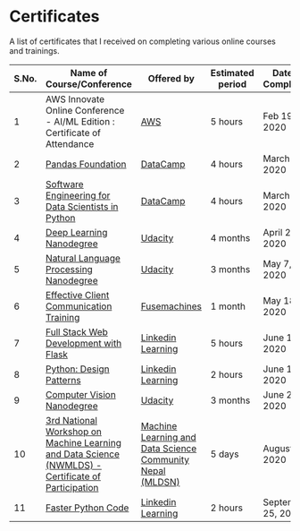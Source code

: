 # Certificates
A list of certificates that I received on completing various online courses and trainings.

|S.No.|Name of Course/Conference|Offered by|Estimated period|Date of Completion|Certificate|
|---|---|---|---|---|---|
|1|AWS Innovate Online Conference - AI/ML Edition : Certificate of Attendance|[AWS](https://aws.amazon.com/)|5 hours|Feb 19, 2020|[View Certificate](https://drive.google.com/open?id=1tIMKDhCth63rFkicrPAUu0vQA3Zudx4C)|
|2|[Pandas Foundation](https://www.datacamp.com/courses/pandas-foundations)|[DataCamp](https://www.datacamp.com/)|4 hours|March 14, 2020|[View Certificate](https://www.datacamp.com/statement-of-accomplishment/course/cbfa5d9e55822bb0766ab866a4dde1c79e7509fa)|
|3|[Software Engineering for Data Scientists in Python](https://www.datacamp.com/courses/software-engineering-for-data-scientists-in-python)|[DataCamp](https://www.datacamp.com/)|4 hours|March 25, 2020|[View Certificate](https://www.datacamp.com/statement-of-accomplishment/course/57f6c72aa989430f77a1b66c081dc40ca7cb8d03)|
|4|[Deep Learning Nanodegree](https://www.udacity.com/course/deep-learning-nanodegree--nd101)|[Udacity](https://www.udacity.com/)|4 months|April 22, 2020|[View Certificate](https://confirm.udacity.com/M7HJGNR3)|
|5|[Natural Language Processing Nanodegree](https://www.udacity.com/course/natural-language-processing-nanodegree--nd892)|[Udacity](https://www.udacity.com/)|3 months|May 7, 2020|[View Certificate](https://confirm.udacity.com/SKL4AQE3)|
|6|[Effective Client Communication Training](https://classroom.google.com/u/0/c/OTk0NTYxMDQ3ODBa)|[Fusemachines](https://fusemachines.com)|1 month|May 18, 2020|[View Certificate](https://drive.google.com/file/d/1pwjxW8upDaO6_YRbv8Z0g26uLtZkipLu/view?usp=sharing)|
|7|[Full Stack Web Development with Flask](http://www.linkedin.com/learning/full-stack-web-development-with-flask)|[Linkedin Learning](https://www.linkedin.com/learning)|5 hours|June 12, 2020|[View Certificate](https://drive.google.com/file/d/1k-9cZ6Zp6wpVCeuantBlSHa4FNKUNWbF/view?usp=sharing)|
|8|[Python: Design Patterns](https://www.linkedin.com/learning/python-design-patterns/next-steps?autoplay=true)|[Linkedin Learning](https://www.linkedin.com/learning)|2 hours|June 14, 2020|[View Certificate](https://drive.google.com/file/d/13eVXfETo4OkJzkFmeen-RzH9cSSOZXQA/view?usp=sharing)|
|9|[Computer Vision Nanodegree](https://www.udacity.com/course/computer-vision-nanodegree--nd891)|[Udacity](https://www.udacity.com/)|3 months|June 29, 2020|[View Certificate](https://confirm.udacity.com/GGYLDZPA)|
|10|[3rd National Workshop on Machine Learning and Data Science (NWMLDS) - Certificate of Participation](https://www.mldsn.org/agenda)|[Machine Learning and Data Science Community Nepal (MLDSN)](https://www.mldsn.org/)|5 days|August 6, 2020|[View Certificate](https://drive.google.com/file/d/1TfzEt8_fQXX2f5EGNuETUslmfk1C5Sgj/view?usp=sharing)|
|11|[Faster Python Code](https://www.linkedin.com/learning/faster-python-code)|[Linkedin Learning](https://www.linkedin.com/learning)|2 hours|September 25, 2020|[View Certificate](https://drive.google.com/file/d/1irBSMbfj227TnGsWVk1xeRQSDRx67t8P/view?usp=sharing)|
